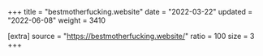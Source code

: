 +++
title = "bestmotherfucking.website"
date = "2022-03-22"
updated = "2022-06-08"
weight = 3410

[extra]
source = "https://bestmotherfucking.website/"
ratio = 100
size = 3
+++
